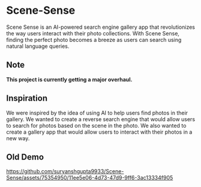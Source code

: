 # Scene-Sense
Scene Sense is an AI-powered search engine gallery app that revolutionizes the way users interact with their photo collections. With Scene Sense, finding the perfect photo becomes a breeze as users can search using natural language queries.

## Note
**This project is currently getting a major overhaul.**

## Inspiration
We were inspired by the idea of using AI to help users find photos in their gallery. We wanted to create a reverse search engine that would allow users to search for photos based on the scene in the photo. We also wanted to create a gallery app that would allow users to interact with their photos in a new way.

## Old Demo
https://github.com/suryanshgupta9933/Scene-Sense/assets/75354950/11ee5e06-4d73-47d9-9ff6-3ac13334f905